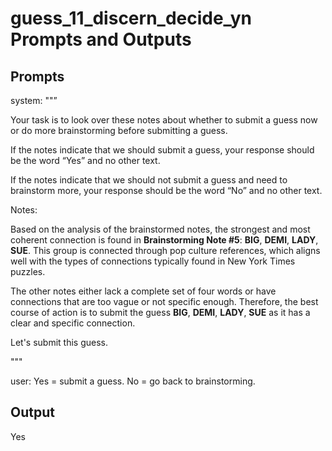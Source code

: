# guess_11_discern_decide_yn Prompts and Outputs

## Prompts

system: ""”

Your task is to look over these notes about whether to submit a guess now or do more brainstorming before submitting a guess.

If the notes indicate that we should submit a guess, your response should be the word “Yes” and no other text.

If the notes indicate that we should not submit a guess and need to brainstorm more, your response should be the word “No” and no other text.

Notes:

Based on the analysis of the brainstormed notes, the strongest and most coherent connection is found in **Brainstorming Note #5**: **BIG**, **DEMI**, **LADY**, **SUE**. This group is connected through pop culture references, which aligns well with the types of connections typically found in New York Times puzzles. 

The other notes either lack a complete set of four words or have connections that are too vague or not specific enough. Therefore, the best course of action is to submit the guess **BIG**, **DEMI**, **LADY**, **SUE** as it has a clear and specific connection.

Let's submit this guess.

"""

user: Yes = submit a guess. No = go back to brainstorming.

## Output

Yes

